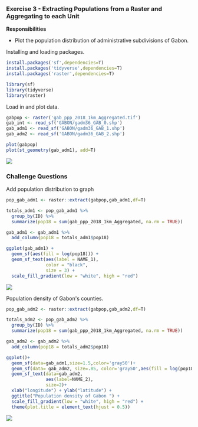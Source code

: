 ### Exercise 3 - Extracting Populations from a Raster and Aggregating to each Unit

**Responsibilities**

- Plot the population distribution of administrative subdivisions of Gabon.

Installing and loading packages.

```R
install.packages('sf',dependencies=T)
install.packages('tidyverse',dependencies=T)
install.packages('raster',dependencies=T)

library(sf)
library(tidyverse)
library(raster)
```

Load in and plot data.

```R
gabpop <- raster('gab_ppp_2018_1km_Aggregated.tif')
gab_int <- read_sf('GABON/gadm36_GAB_0.shp')
gab_adm1 <- read_sf('GABON/gadm36_GAB_1.shp')
gab_adm2 <- read_sf('GABON/gadm36_GAB_2.shp')

plot(gabpop)
plot(st_geometry(gab_adm1), add=T)
```

![](/Users/lucaparavano/Desktop/DATA440/DATA440/images/Ex3plot1.png)

### Challenge Questions

Add population distribution to graph

```R
pop_gab_adm1 <- raster::extract(gabpop,gab_adm1,df=T)

totals_adm1 <- pop_gab_adm1 %>%
  group_by(ID) %>%
  summarize(pop18 = sum(gab_ppp_2018_1km_Aggregated, na.rm = TRUE))

gab_adm1 <- gab_adm1 %>%
  add_column(pop18 = totals_adm1$pop18)

ggplot(gab_adm1) +
  geom_sf(aes(fill = log(pop18))) +
  geom_sf_text(aes(label = NAME_1),
               color = "black",
               size = 3) +
  scale_fill_gradient(low = "white", high = "red")
```

![](/Users/lucaparavano/Desktop/DATA440/DATA440/images/Ex3plot2.png)

Population density of Gabon's counties.

```R
pop_gab_adm2 <- raster::extract(gabpop,gab_adm2,df=T)

totals_adm2 <- pop_gab_adm2 %>%
  group_by(ID) %>%
  summarize(pop18 = sum(gab_ppp_2018_1km_Aggregated, na.rm = TRUE))

gab_adm2 <- gab_adm2 %>%
  add_column(pop18 = totals_adm2$pop18)

ggplot()+
  geom_sf(data=gab_adm1,size=1.5,color='gray50')+
  geom_sf(data= gab_adm2, size=.85, color='gray50',aes(fill = log(pop18)))+
  geom_sf_text(data=gab_adm2,
               aes(label=NAME_2),
               size=2)+
  xlab("longitude") + ylab("latitude") +
  ggtitle("Population density of Gabon ") +
  scale_fill_gradient(low = "white", high = "red") +
  theme(plot.title = element_text(hjust = 0.5))
```

![](/Users/lucaparavano/Desktop/DATA440/DATA440/images/Ex3plot3.png)


